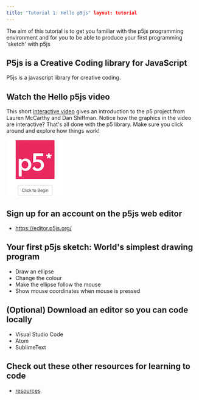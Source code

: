 ```yaml
---
title: "Tutorial 1: Hello p5js" layout: tutorial
---
```


<p class="lead">
  The aim of this tutorial is to get you familiar with the p5js programming
  environment and for you to be able to produce your first programming 'sketch'
  with p5js
</p>

## P5js is a Creative Coding library for JavaScript

P5js is a javascript library for creative coding.

<!-- Idea for a 'what is' introductory interactive -->

## Watch the Hello p5js video

This short [interactive video](http://hello.p5js.org/) gives an introduction
to the p5 project from Lauren McCarthy and Dan Shiffman. Notice how the
graphics in the video are interactive? That's all done with the p5 library.
Make sure you click around and explore how things work!

[![hello.p5js.org](./images/hello.p5js.org.png)](http://hello.p5js.org)

<!-- TODO: I'd like to embed the hello p5js video but it requires an extra click.
<div class="video-container">
<iframe src="http://hello.p5js.org/" height="315" width="560" 
  allowfullscreen="" frameborder="0">
</div>
-->

## Sign up for an account on the p5js web editor

* <https://editor.p5js.org/>

## Your first p5js sketch: World's simplest drawing program

* Draw an ellipse
* Change the colour
* Make the ellipse follow the mouse
* Show mouse coordinates when mouse is pressed

## (Optional) Download an editor so you can code locally

* Visual Studio Code
* Atom
* SublimeText

## Check out these other resources for learning to code

* [resources]({{site.baseurl}}/resources)